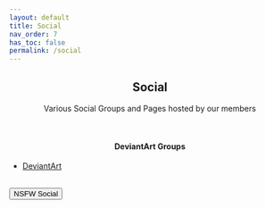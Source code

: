 ```yaml
---
layout: default
title: Social
nav_order: 7
has_toc: false
permalink: /social
---
```


<div class="card">
    <div class="container">
        <h2 class="text-small" style="text-align:center">Social</h2>
        <p class="text-small" style="text-align:center">
            Various Social Groups and Pages hosted by our members
        </p>
    </div>
</div>
<br />

<!-- 
{: .note }
> {: .opaque }
> 
>
> 
-->

<div class="card">
    <div class="responsive">
        <h4 style="text-align:center">DeviantArt Groups</h4>
        <ul>
            <li>
                <a href="https://www.deviantart.com/the-back-room" target="_blank">
                    DeviantArt
                </a>
            </li>
        </ul>
    </div>
</div>
<!-- ////////////////////////////////////////////////////////////////////////////////////////////////////////////////////// -->
<br />
<a href="/social/nsfw">
    <button type="button" name="button" class="btn">NSFW Social</button>
</a>
<br />
<!-- ////////////////////////////////////////////////////////////////////////////////////////////////////////////////////// -->